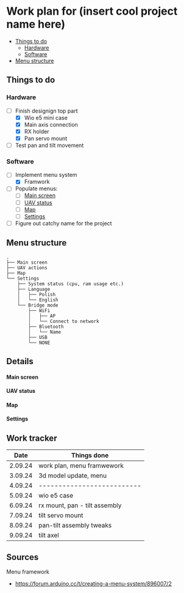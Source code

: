 

# Work plan for (insert cool project name here)

- [Things to do](#things-to-do)
    - [Hardware](#hardware)
    - [Software](#software)
- [Menu structure](#menu-structure)

## Things to do

### Hardware

- [ ] Finish designign top part
    - [x] Wio e5 mini case
    - [x] Main axis connection
    - [x] RX holder
    - [x] Pan servo mount
- [ ] Test pan and tilt movement

### Software

- [ ] Implement menu system
    - [x] Framwork
- [ ] Populate menus:
    - [ ] [Main screen](#main-screen)
    - [ ] [UAV status](#uav-status)
    - [ ] [Map](#map)
    - [ ] [Settings](#settings)
- [ ] Figure out catchy name for the project

## Menu structure

    .
    ├── Main screen
    ├── UAV actions
    ├── Map
    └── Settings
        ├── System status (cpu, ram usage etc.)
        ├── Language
        │   ├── Polish
        │   └── English
        └── Bridge mode
            ├── WiFi
            │   ├── AP
            │   └── Connect to network
            ├── Bluetooth
            │   └── Name
            ├── USB
            └── NONE

## Details

#### Main screen

#### UAV status

#### Map

#### Settings

## Work tracker

| Date   | Things done              |
|--------|--------------------------|
|2.09.24 |work plan, menu framwework|
|3.09.24 |3d model update, menu     |
|4.09.24 |--------------------------|
|5.09.24 |wio e5 case               |
|6.09.24 |rx mount, pan - tilt assembly    |
|7.09.24 |tilt servo mount          |
|8.09.24 |pan-tilt assembly tweaks  |
|9.09.24 |tilt axel                 |

## Sources

Menu framework
- https://forum.arduino.cc/t/creating-a-menu-system/896007/2